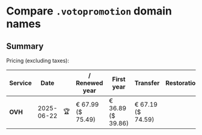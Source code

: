 # Compare `.votopromotion` domain names

## Summary

Pricing (excluding taxes):

| Service | Date |  | / Renewed year | First year | Transfer | Restoration |
|--|--|--|--|--|--|--|
| **OVH** | 2025-06-22 | 🏆 | € 67.99<br>($ 75.49) | € 36.89<br>($ 39.86) | € 67.19<br>($ 74.59) |  |
